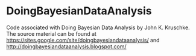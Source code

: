# DoingBayesianDataAnalysis
Code associated with Doing Bayesian Data Analysis by John K. Kruschke. The source material can be found at https://sites.google.com/site/doingbayesiandataanalysis/ and http://doingbayesiandataanalysis.blogspot.com/
